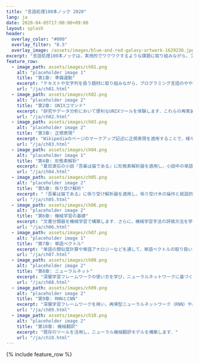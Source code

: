 ```yaml
---
title: "言語処理100本ノック 2020"
lang: ja
date: 2020-04-05T17:00:00+09:00
layout: splash
header:
  overlay_color: "#000"
  overlay_filter: "0.5"
  overlay_image: /assets/images/blue-and-red-galaxy-artwork-1629236.jpg
excerpt: "言語処理100本ノックは，実用的でワクワクするような課題に取り組みながら，プログラミング，データ分析，研究のスキルを楽しく習得することを目指した問題集です．"
feature_row:
  - image_path: assets/images/ch01.png
    alt: "placeholder image 1"
    title: "第1章: 準備運動"
    excerpt: "テキストや文字列を扱う題材に取り組みながら，プログラミング言語のやや高度なトピックを復習します．"
    url: "/ja/ch01.html"
  - image_path: assets/images/ch02.png
    alt: "placeholder image 2"
    title: "第2章: UNIXコマンド"
    excerpt: "研究やデータ分析において便利なUNIXツールを体験します．これらの再実装を通じて，プログラミング能力を高めつつ，既存のツールのエコシステムを体感します．"
    url: "/ja/ch02.html"
  - image_path: assets/images/ch03.png
    alt: "placeholder image 2"
    title: "第3章: 正規表現"
    excerpt: "Wikipediaのページのマークアップ記述に正規表現を適用することで，様々な情報・知識を取り出します．"
    url: "/ja/ch03.html"
  - image_path: assets/images/ch04.png
    alt: "placeholder image 1"
    title: "第4章: 形態素解析"
    excerpt: "夏目漱石の小説『吾輩は猫である』に形態素解析器を適用し，小説中の単語の統計を求めます．"
    url: "/ja/ch04.html"
  - image_path: assets/images/ch05.png
    alt: "placeholder image 2"
    title: "第5章: 係り受け解析"
    excerpt: "『吾輩は猫である』に係り受け解析器を適用し，係り受け木の操作と統語的な分析を体験します．"
    url: "/ja/ch05.html"
  - image_path: assets/images/ch06.png
    alt: "placeholder image 2"
    title: "第6章: 機械学習の基礎"
    excerpt: "文書分類器を機械学習で構築します．さらに，機械学習手法の評価方法を学びます．"
    url: "/ja/ch06.html"
  - image_path: assets/images/ch07.png
    alt: "placeholder image 1"
    title: "第7章: 単語ベクトル"
    excerpt: "単語の類似度計算や単語アナロジーなどを通して，単語ベクトルの取り扱いを修得します．さらに，クラスタリングやベクトルの可視化を体験します．"
    url: "/ja/ch07.html"
  - image_path: assets/images/ch08.png
    alt: "placeholder image 2"
    title: "第8章: ニューラルネット"
    excerpt: "深層学習フレームワークの使い方を学び，ニューラルネットワークに基づくカテゴリ分類を実装します．"
    url: "/ja/ch08.html"
  - image_path: assets/images/ch09.png
    alt: "placeholder image 2"
    title: "第9章: RNNとCNN"
    excerpt: "深層学習フレームワークを用い，再帰型ニューラルネットワーク（RNN）や畳み込みニューラルネットワーク（CNN）を実装します．"
    url: "/ja/ch09.html"
  - image_path: assets/images/ch10.png
    alt: "placeholder image 2"
    title: "第10章: 機械翻訳"
    excerpt: "既存のツールを活用し，ニューラル機械翻訳モデルを構築します．"
    url: "/ja/ch10.html"
---
```


{% include feature_row %}
